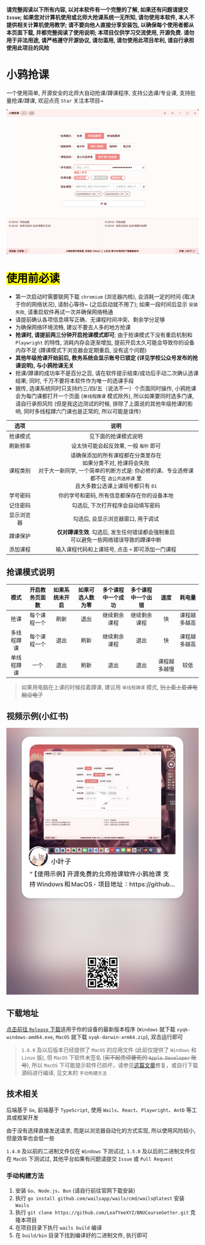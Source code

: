 **请完整阅读以下所有内容, 以对本软件有一个完整的了解, 如果还有问题请提交 `Issue`; 如果您对计算机使用或北师大抢课系统一无所知, 请勿使用本软件, 本人不提供相关计算机使用教学; 请不要向他人直接分享安装包, 以确保每个使用者都从本页面下载, 并都完整阅读了使用说明; 本项目仅供学习交流使用, 开源免费. 请勿用于非法用途, 请严格遵守开源协议, 请勿滥用, 请勿使用此项目牟利, 请自行承担使用此项目的风险**

# 小鸦抢课
一个使用简单, 开源安全的北师大自动抢课/蹲课程序, 支持公选课/专业课, 支持批量抢课/蹲课, 欢迎点亮 `Star` 关注本项目~

![](./README.png)

# <mark>使用前必读</mark>
- 第一次启动时需要联网下载 `chromium` (浏览器内核), 会消耗一定的时间 (取决于你的网络状况), 请耐心等待~ (之后启动就不用了); 如果一段时间后显示 `安装失败`, 请重启软件再试一次并确保网络畅通
- 请提前确认各项信息填写正确、无课程时间冲突、剩余学分足够
- 为确保网络环境流畅, 建议不要去人多的地方抢课
- **抢课时, 请提前两三分钟开启抢课模式即可**; 由于抢课模式下没有重启机制和 `Playwright` 的特性, 消耗内存会逐渐增加, 提前开启太久可能会导致你的设备内存不足 (蹲课模式下浏览器会定期重启, 没有这个问题)
- **其他年级抢课开始前后, 教务系统会显示账号已锁定 (详见学校公众号发布的抢课说明), 与小鸦抢课无关**
- 抢课/蹲课的成功率不是百分之百, 请在软件提示结束/成功后手动二次确认选课结果; 同时, 千万不要将本软件作为唯一的选课手段
- 据传, 选课系统同时只支持约三/四/五（说法不一）个页面同时操作, 小鸦抢课会为每门课都打开一个页面 (`单线程蹲课` 模式除外), 所以如果要同时选多门课, 请自行承担风险 (但是我这边测试的时候, 排除了上面说的其他年级抢课的影响, 同时多线程蹲六门课也是正常的, 所以可能是误传)

| 选项 | 说明 |
| :---: | :---: |
| 抢课模式 | 见下面的抢课模式说明 |
| 刷新频率 | 设太快可能会起反效果, 一般 `每秒` 即可 |
| 课程类别 | 请确保添加的所有课程都在分类里存在<br>如果分类不对, 抢课将会失败<br>对于大一新同学, 一个简单的判断方式是: 你必修的课、专业选修课都不在 `选公共选修课` 里<br>且大多数公选课上课班号都只有 `01` |
| 学号密码 | 你的学号和密码, 所有信息都保存在你的设备本地 |
| 记住密码 | 勾选后, 下次打开程序会自动填写密码 |
| 显示浏览器 | 勾选后, 会显示浏览器窗口, 用于调试 |
| 蹲课保护 | **仅对蹲课生效**. 勾选后, 发生任何错误都会强制重启<br>可以避免一些网络错误导致的蹲课中断 |
| 添加课程 | 输入课程代码和上课班号, 点击 `+` 即可添加一门课程 |

## 抢课模式说明
| 模式 | 开启教务页面数 | 如果系统未开启 | 如果可选人数为零 | 多个课程中一个成功 | 多个课程中一个出错 | 速度 | 耗电量 |
| :---: | :---: | :---: | :---: | :---: | :---: | :---: | :---: |
| 抢课 | 每个课程一个 | 刷新 | 退出 | 继续剩余课程 | 继续剩余课程 | 快 | 课程越多越高 |
| 多线程蹲课 | 每个课程一个 | 退出 | 刷新 | 继续剩余课程 | 退出 | 快 | 课程越多越高 |
| 单线程蹲课 | 一个 | 退出 | 刷新 | 退出 | 退出 | 课程越多越慢 | 较低 |

> 如果用电脑在上课的时候挂着蹲课, 建议用 `单线程蹲课` 模式, ~~别上着上着课电脑没电了~~

## 视频示例(小红书)
![](./xhs.jpg)

## 下载地址
[点击前往 `Release` 下载](https://github.com/LeafYeeXYZ/BNUCourseGetter/releases)适用于你的设备的最新版本程序 (`Windows` 就下载 `xyqk-windows-amd64.exe`, `MacOS` 就下载 `xyqk-darwin-arm64.zip`), 双击运行即可 

> `1.6.0` 及以后版本已经提供了 `MacOS` 的应用文件 (此前仅提供了 `Windows` 和 `Linux` 版), 但 `MacOS` 下软件未签名 (~~买不起贵得要死的 `Apple Developer` 账号~~), 所以 `MacOS` 下可能提示软件已损坏，请参见[这篇文章](https://www.mac2m.com/article/450/)修复，或自行下载源码进行编译, 见文末的 `手动构建方法`

## 技术相关
后端基于 `Go`, 前端基于 `TypeScript`, 使用 `Wails`、`React`、`Playwright`、`AntD` 等工具或框架开发

由于没有选择直接发送请求, 而是以浏览器自动化的方式实现, 所以使用风险较小, 但是效率也会低一些

`1.4.0` 及以前的二进制文件仅在 `Windows` 下测试过, `1.5.0` 及以后的二进制文件仅在 `MacOS` 下测试过, 其他平台如果有问题请提交 `Issue` 或 `Pull Request`

### 手动构建方法
1. 安装 `Go`、`Node.js`、`Bun` (请自行前往官网下载安装)
2. 执行 `go install github.com/wailsapp/wails/cmd/wails@latest` 安装 `Wails`
3. 执行 `git clone https://github.com/LeafYeeXYZ/BNUCourseGetter.git` 克隆本项目
4. 在项目目录下执行 `wails build` 编译
5. 在 `build/bin` 目录下找到编译好的二进制文件, 执行即可